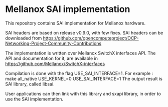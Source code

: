Mellanox SAI implementation
============================

This repository contains SAI implementation for Mellanox hardware.

SAI headers are based on release v0.9.0, with few fixes. SAI headers can be downloaded from 
https://github.com/opencomputeproject/OCP-Networking-Project-Community-Contributions

The implementation is written over Mellanox SwitchX interfaces API. The API and documentation for it, are available in
https://github.com/Mellanox/SwitchX-interfaces

Compilation is done with the flag USE_SAI_INTERFACE=1.
For example : make all_native USE_KERNEL=0 USE_SAI_INTERFACE=1
The output result is SAI library, called libsai.

User applications can then link with this library and sxapi library, in order to use the SAI implementation.
